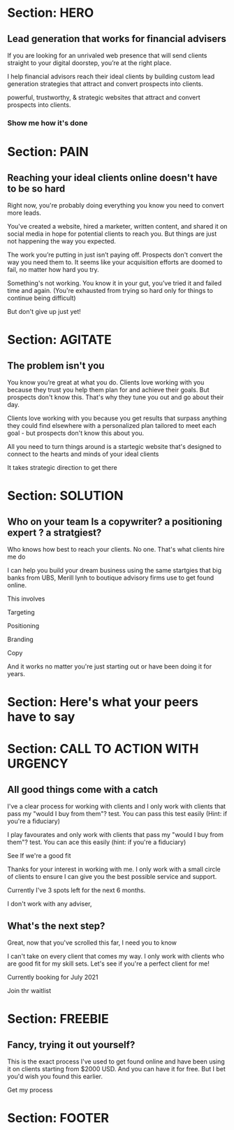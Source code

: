 # Section: HERO

## Lead generation that works for financial advisers

If you are looking for an unrivaled web presence that will send clients straight to your digital doorstep, you’re at the right place.

I help financial advisors reach their ideal clients by building custom lead generation strategies that attract and convert prospects into clients.

powerful, trustworthy, & strategic websites that attract and convert prospects into clients. 

### Show me how it's done


# Section: PAIN

## Reaching your ideal clients online doesn't have to be so hard

Right now, you're probably doing everything you know you need to convert more leads. 

You've created a website, hired a marketer, written content, and shared it on social media in hope for potential clients to reach you. But things are just not happening the way you expected. 

The work you’re putting in just isn’t paying off. Prospects don't convert the way you need them to. It seems like your acquisition efforts are doomed to fail, no matter how hard you try.

Something's not working. You know it in your gut, you’ve tried it and failed time and again. (You're exhausted from trying so hard only for things to continue being difficult)

But don't give up just yet!

# Section: AGITATE

## The problem isn't you

You know you’re great at what you do. Clients love working with you because they trust you help them plan for and achieve their goals. But prospects don't know this. That's why they tune you out and go about their day. 

Clients love working with you because you get results that surpass anything they could find elsewhere with a personalized plan tailored to meet each goal - but prospects don't know this about you. 

All you need to turn things around is a startegic website that's designed to connect to the hearts and minds of your ideal clients 

It takes strategic direction to get there



# Section: SOLUTION

## Who on your team Is a copywriter? a positioning expert ? a stratgiest? 

Who knows how best to reach your clients. No one. That's what clients hire me do 

I can help you build your dream business using the same startgies that big banks from UBS, Merill lynh to boutique advisory firms use to get found online. 

This involves 

Targeting 

Positioning 

Branding 

Copy

And it works no matter you're just starting out or have been doing it for years. 

# Section: Here's what your peers have to say


# Section: CALL TO ACTION WITH URGENCY

## All good things come with a catch

I've a clear process for working with clients and I only work with clients that pass my "would I buy from them"? test. You can pass this test easily (Hint: if you're a fiduciary) 

I play favourates and only work with clients that pass my "would I buy from them"? test. You can ace this easily (hint: if you're a fiduciary) 

See If we're a good fit 

Thanks for your interest in working with me. I only work with a small circle of clients to ensure I can give you the best possible service and support. 

Currently I've 3 spots left for the next 6 months. 

I don't work with any adviser, 

## What's the next step? 

Great, now that you've scrolled this far, I need you to know 

I can't take on every client that comes my way. I only work with clients who are good fit for my skill sets. Let's see if you're a perfect client for me! 

Currently booking for July 2021

Join thr waitlist

# Section: FREEBIE

## Fancy, trying it out yourself? 

This is the exact process I've used to get found online and have been using it on clients starting from $2000 USD. And you can have it for free. But I bet you'd wish you found this earlier. 

Get my process

# Section: FOOTER


